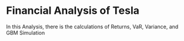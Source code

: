 # Financial Analysis of Tesla
 In this Analysis, there is the calculations of Returns, VaR, Variance, and GBM Simulation
